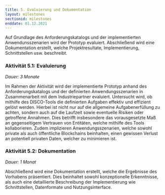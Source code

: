 ```yaml
---
title: 5. Evaluierung und Dokumentation
layout: milestones
sectionid: milestones
enddate: 01.12.2021
---
```


Auf Grundlage des Anforderungskatalogs und der implementierten Anwendunsszenarien wird der Prototyp evaluiert. Abschließend wird eine Dokumentation erstellt, welche Projektresultate, Implementierung, Schnittstellen usw. beschreibt.

<!--more-->

### Aktivität 5.1: Evaluierung

_Dauer: 3 Monate_

Im Rahmen der Aktivität wird der implementierte Prototyp anhand des Anforderungskatalogs und der
definierten Anwendungsszenarien in Zusammenarbeit mit dem Industriepartner evaluiert. Untersucht wird,
ob mithilfe des DISCO-Tools die definierten Aufgaben effektiv und effizient gelöst werden. Hierbei ist nicht
nur auf die allgemeine Aufgabenerfüllung zu achten, sondern auch auf die Laufzeit sowie eventuelle Risiken
oder getroffene Annahmen. Dies betrifft insbesondere das vorausgesetzte Maß an gegenseitigem Vertrauen
von Entitäten, welche mithilfe des Tools kollaborieren. Zudem implizieren Anwendungsszenarien, welche
sowohl private als auch öffentliche Blockchains beinhalten, einen gewissen Verlust an potentiell privaten
Daten, welcher zu minimieren ist.

### Aktivität 5.2: Dokumentation

_Dauer: 1 Monat_

Abschließend wird eine Dokumentation erstellt, welche die Ergebnisse des Vorhabens präsentiert. Dies
beinhaltet sowohl konzeptionelle Erkenntnisse, als auch eine detaillierte Beschreibung der Implementierung
wie Schnittstellen, Datenformate und Nutzungsinterface.